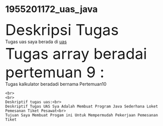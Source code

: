# 1955201172_uas_java

<html>
  <head>
    <!-- Deskripsi tugas -->  
  </head>
  <body>
    <font size="15">Deskripsi Tugas</font><br>
    Tugas uas saya berada di <u>uas</u><br>
    <font size="10">Tugas array beradai pertemuan 9 :</font><br>
    Tugas kalkulator beradadi bernama Pertemuan10<br>
  
  
    <br>
    <br>
    Deskriptif tugas uas:<br>
    Deskriptif Tugas UAS Sya Adalah Membuat Program Java Sederhana Loket Pemesanan Tiket Pesawat<br>
    Tujuan Saya Membuat Progam ini Untuk Mempermudah Pekerjaan Pemesanan Tiket
 
  </body>
</html>
